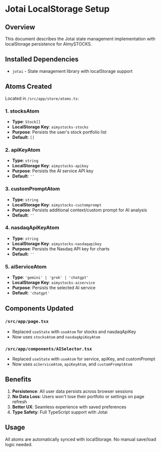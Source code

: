 # Jotai LocalStorage Setup

## Overview
This document describes the Jotai state management implementation with localStorage persistence for AImySTOCKS.

## Installed Dependencies
- `jotai` - State management library with localStorage support

## Atoms Created
Located in `/src/app/store/atoms.ts`:

### 1. **stocksAtom**
- **Type**: `Stock[]`
- **LocalStorage Key**: `aimystocks-stocks`
- **Purpose**: Persists the user's stock portfolio list
- **Default**: `[]`

### 2. **apiKeyAtom**
- **Type**: `string`
- **LocalStorage Key**: `aimystocks-apikey`
- **Purpose**: Persists the AI service API key
- **Default**: `''`

### 3. **customPromptAtom**
- **Type**: `string`
- **LocalStorage Key**: `aimystocks-customprompt`
- **Purpose**: Persists additional context/custom prompt for AI analysis
- **Default**: `''`

### 4. **nasdaqApiKeyAtom**
- **Type**: `string`
- **LocalStorage Key**: `aimystocks-nasdaqapikey`
- **Purpose**: Persists the Nasdaq API key for charts
- **Default**: `''`

### 5. **aiServiceAtom**
- **Type**: `'gemini' | 'grok' | 'chatgpt'`
- **LocalStorage Key**: `aimystocks-aiservice`
- **Purpose**: Persists the selected AI service
- **Default**: `'chatgpt'`

## Components Updated

### `/src/app/page.tsx`
- Replaced `useState` with `useAtom` for stocks and nasdaqApiKey
- Now uses `stocksAtom` and `nasdaqApiKeyAtom`

### `/src/app/components/AISelector.tsx`
- Replaced `useState` with `useAtom` for service, apiKey, and customPrompt
- Now uses `aiServiceAtom`, `apiKeyAtom`, and `customPromptAtom`

## Benefits
1. **Persistence**: All user data persists across browser sessions
2. **No Data Loss**: Users won't lose their portfolio or settings on page refresh
3. **Better UX**: Seamless experience with saved preferences
4. **Type Safety**: Full TypeScript support with Jotai

## Usage
All atoms are automatically synced with localStorage. No manual save/load logic needed.
